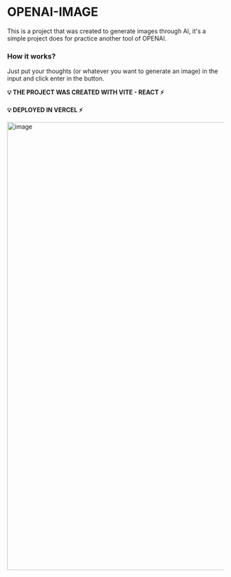 <h1>OPENAI-IMAGE</h1>
<p> This is a project that was created to generate images through AI, it's a simple project does for practice another tool of OPENAI.</p>

<h3> How it works? </h3>
<p> Just put your thoughts (or whatever you want to generate an image) in the input and click enter in the button. </p>

<strong> 💡 THE PROJECT WAS CREATED WITH VITE - REACT  ⚡️</strong> <br></br>
<b> 💡 DEPLOYED IN VERCEL  ⚡️</b>

<img width="1041" alt="image" src="https://user-images.githubusercontent.com/52796337/235933457-7edf4811-4a80-4a4f-b8e9-93e3af34205b.png">

